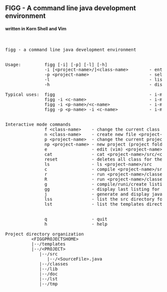 
## FIGG - A command line java development environment
#### written in Korn Shell and Vim
<pre>


figg - a command line java development environment


Usage:         figg [-i] [-p] [-l] [-h]
               -i [&ltproject-name&gt/]&ltclass-name&gt        - enters interactive mode (i-mode)
               -p &ltproject-name&gt                       - select project (project folder)
               -l                                      - list project folder
               -h                                      - display usage

Typical uses:  figg                                    - i-mode, project=., class-name == Main&gt
               figg -i &ltc-name&gt                        - i-mode, project=., class-name=&ltc-name&gt
               figg -i &ltp-name&gt/&ltc-name&gt               - i-mode, project=&ltp-name&gt, class-name=&ltc-name&gt
               figg -p &ltp-name&gt -i &ltc-name&gt            - i-mode, project=&ltp-name&gt, class-name=&ltc-name&gt


Interactive mode commands
               f &ltclass-name&gt    - change the current class
               n &ltclass-name&gt    - create new file &ltproject-name&gt/src/&ltclass-name&gt.java
               p &ltproject-name&gt  - change the current project
               np &ltproject-name&gt - new project (project folder with sub folders)
               e                 - edit (vim) &ltproject-name&gt/src/&ltclass-name&gt.java
               cat               - cat &ltproject-name&gt/src/&ltclass-name&gt.java
               reset             - deletes all class for the current project
               ls                - ls &ltproject-name&gt/src
               c                 - compile &ltproject-name&gt/src/&ltclass-name&gt.java
               r                 - run &ltproject-name&gt/classes/&ltclass-name&gt.class
               R                 - run &ltproject-name&gt/classes/&ltclass-name&gt.class in split window
               g                 - compile/runi/create listing for &ltproject-name&gt/classes/&ltclass-name&gt
               gg                - display last listing for  &ltproject-name&gt/classes/&ltclass-name&gt
               j                 - generate and display javadoc &ltproject-name&gt/classes/&ltclass-name&gt.java
               lss               - list the src directory for &ltproject-name&gt
               lst               - list the templates directory


               q                 - quit
               h                 - help

Project directory organization
          &ltFIGGPROJECTSHOME&gt
          |--/templates
          |--/&ltPROJECT&gt
             |--/src
                |--/&ltSourceFile&gt.java
             |--/classes
             |--/lib
             |--/doc
             |--/lst
             |--/tmp

</pre>
